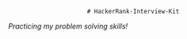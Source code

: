 <div style="text-align:center">

    # HackerRank-Interview-Kit

</div>

*Practicing my problem solving skills!*
